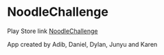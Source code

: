 # NoodleChallenge

Play Store link [NoodleChallenge](https://play.google.com/store/apps/details?id=com.kkadadeepju.snwf.noodlechallenge)

App created by Adib, Daniel, Dylan, Junyu and Karen
